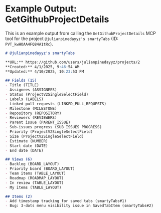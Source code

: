 # Example Output: GetGithubProjectDetails

This is an example output from calling the `GetGithubProjectDetails` MCP tool for the project `@julianpinedayyz's smartyTabs` (ID: `PVT_kwHOAA4FQ84A1tRc`).

```markdown
# @julianpinedayyz's smartyTabs

**URL:** https://github.com/users/julianpinedayyz/projects/2
**Created:** 4/1/2025, 9:46:54 AM
**Updated:** 4/10/2025, 10:23:53 PM

## Fields (15)
- Title (TITLE)
- Assignees (ASSIGNEES)
- Status (ProjectV2SingleSelectField)
- Labels (LABELS)
- Linked pull requests (LINKED_PULL_REQUESTS)
- Milestone (MILESTONE)
- Repository (REPOSITORY)
- Reviewers (REVIEWERS)
- Parent issue (PARENT_ISSUE)
- Sub-issues progress (SUB_ISSUES_PROGRESS)
- Priority (ProjectV2SingleSelectField)
- Size (ProjectV2SingleSelectField)
- Estimate (NUMBER)
- Start date (DATE)
- End date (DATE)

## Views (6)
- Backlog (BOARD_LAYOUT)
- Priority board (BOARD_LAYOUT)
- Team items (TABLE_LAYOUT)
- Roadmap (ROADMAP_LAYOUT)
- In review (TABLE_LAYOUT)
- My items (TABLE_LAYOUT)

## Items (2)
- Add timestamp tracking for saved tabs (smartyTabs#1)
- Bug: 3-dots menu visibility issue in SavedTabItem (smartyTabs#2)
```